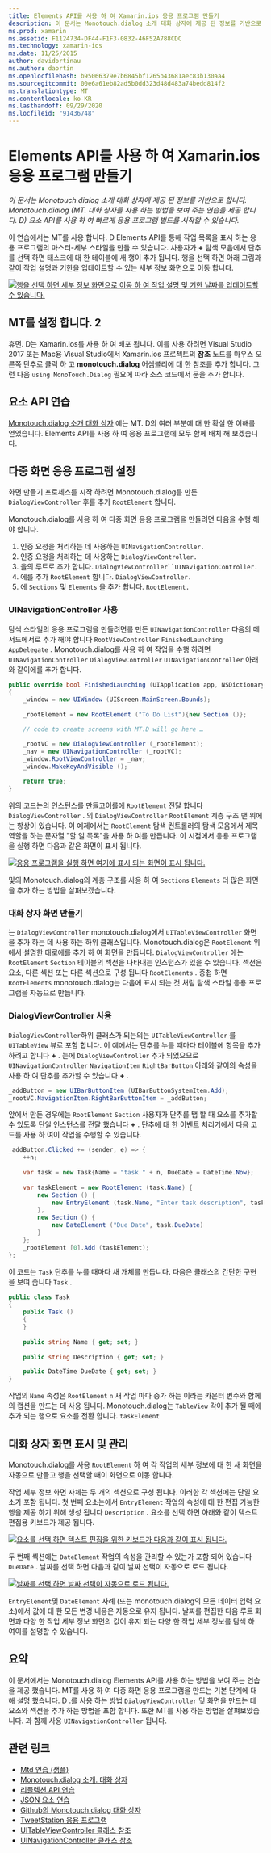 ```yaml
---
title: Elements API를 사용 하 여 Xamarin.ios 응용 프로그램 만들기
description: 이 문서는 Monotouch.dialog 소개 대화 상자에 제공 된 정보를 기반으로 합니다. Monotouch.dialog (MT. 대화 상자를 사용 하는 방법을 보여 주는 연습을 제공 합니다. D) 요소 API를 사용 하 여 빠르게 응용 프로그램 빌드를 시작할 수 있습니다.
ms.prod: xamarin
ms.assetid: F1124734-DF44-F1F3-0832-46F52A788CDC
ms.technology: xamarin-ios
ms.date: 11/25/2015
author: davidortinau
ms.author: daortin
ms.openlocfilehash: b95066379e7b6845bf1265b43681aec83b130aa4
ms.sourcegitcommit: 00e6a61eb82ad5b0dd323d48d483a74bedd814f2
ms.translationtype: MT
ms.contentlocale: ko-KR
ms.lasthandoff: 09/29/2020
ms.locfileid: "91436748"
---
```

# <a name="creating-a-xamarinios-application-using-the-elements-api"></a>Elements API를 사용 하 여 Xamarin.ios 응용 프로그램 만들기

_이 문서는 Monotouch.dialog 소개 대화 상자에 제공 된 정보를 기반으로 합니다. Monotouch.dialog (MT. 대화 상자를 사용 하는 방법을 보여 주는 연습을 제공 합니다. D) 요소 API를 사용 하 여 빠르게 응용 프로그램 빌드를 시작할 수 있습니다._

이 연습에서는 MT를 사용 합니다. D Elements API를 통해 작업 목록을 표시 하는 응용 프로그램의 마스터-세부 스타일을 만들 수 있습니다. 사용자가 **+** 탐색 모음에서 단추를 선택 하면 태스크에 대 한 테이블에 새 행이 추가 됩니다. 행을 선택 하면 아래 그림과 같이 작업 설명과 기한을 업데이트할 수 있는 세부 정보 화면으로 이동 합니다.

[![행을 선택 하면 세부 정보 화면으로 이동 하 여 작업 설명 및 기한 날짜를 업데이트할 수 있습니다.](elements-api-walkthrough-images/01-task-list-app.png)](elements-api-walkthrough-images/01-task-list-app.png#lightbox)

## <a name="setting-up-mtd"></a>MT를 설정 합니다. 2

휴먼. D는 Xamarin.ios를 사용 하 여 배포 됩니다. 이를 사용 하려면 Visual Studio 2017 또는 Mac용 Visual Studio에서 Xamarin.ios 프로젝트의 **참조** 노드를 마우스 오른쪽 단추로 클릭 하 고 **monotouch.dialog** 어셈블리에 대 한 참조를 추가 합니다. 그런 다음 `using MonoTouch.Dialog` 필요에 따라 소스 코드에서 문을 추가 합니다.

## <a name="elements-api-walkthrough"></a>요소 API 연습

[Monotouch.dialog 소개 대화 상자](~/ios/user-interface/monotouch.dialog/index.md) 에는 MT. D의 여러 부분에 대 한 확실 한 이해를 얻었습니다. Elements API를 사용 하 여 응용 프로그램에 모두 함께 배치 해 보겠습니다.

## <a name="setting-up-the-multi-screen-application"></a>다중 화면 응용 프로그램 설정

화면 만들기 프로세스를 시작 하려면 Monotouch.dialog를 만든 `DialogViewController` 후를 추가 `RootElement` 합니다.

Monotouch.dialog를 사용 하 여 다중 화면 응용 프로그램을 만들려면 다음을 수행 해야 합니다.

1. 인증 요청을 처리하는 데 사용하는 `UINavigationController.`
1. 인증 요청을 처리하는 데 사용하는 `DialogViewController.`
1. 을의 루트로 추가 합니다. `DialogViewController``UINavigationController.` 
1. 에를 추가 `RootElement` 합니다.  `DialogViewController.`
1. 에 `Sections` 및  `Elements` 을 추가 합니다.  `RootElement.` 

### <a name="using-a-uinavigationcontroller"></a>UINavigationController 사용

탐색 스타일의 응용 프로그램을 만들려면를 만든 `UINavigationController` 다음의 메서드에서로 추가 해야 합니다 `RootViewController` `FinishedLaunching` `AppDelegate` . Monotouch.dialog를 사용 하 여 작업을 수행 하려면 `UINavigationController` `DialogViewController` `UINavigationController` 아래와 같이에를 추가 합니다.

```csharp
public override bool FinishedLaunching (UIApplication app, NSDictionary options)
{
    _window = new UIWindow (UIScreen.MainScreen.Bounds);
            
    _rootElement = new RootElement ("To Do List"){new Section ()};

    // code to create screens with MT.D will go here …

    _rootVC = new DialogViewController (_rootElement);
    _nav = new UINavigationController (_rootVC);
    _window.RootViewController = _nav;
    _window.MakeKeyAndVisible ();
            
    return true;
}
```

위의 코드는의 인스턴스를 만들고이를에 `RootElement` 전달 합니다 `DialogViewController` . 의 `DialogViewController` `RootElement` 계층 구조 맨 위에는 항상이 있습니다. 이 예제에서는 `RootElement` 탐색 컨트롤러의 탐색 모음에서 제목 역할을 하는 문자열 "할 일 목록"을 사용 하 여를 만듭니다. 이 시점에서 응용 프로그램을 실행 하면 다음과 같은 화면이 표시 됩니다.

 [![응용 프로그램을 실행 하면 여기에 표시 되는 화면이 표시 됩니다.](elements-api-walkthrough-images/02-to-do-list-screen-.png)](elements-api-walkthrough-images/02-to-do-list-screen-.png#lightbox)

및의 Monotouch.dialog의 계층 구조를 사용 하 여 `Sections` `Elements` 더 많은 화면을 추가 하는 방법을 살펴보겠습니다.

### <a name="creating-the-dialog-screens"></a>대화 상자 화면 만들기

는 `DialogViewController` monotouch.dialog에서 `UITableViewController` 화면을 추가 하는 데 사용 하는 하위 클래스입니다. Monotouch.dialog은 `RootElement` 위에서 설명한 대로에를 추가 하 여 화면을 만듭니다. `DialogViewController` 에는 `RootElement` `Section` 테이블의 섹션을 나타내는 인스턴스가 있을 수 있습니다.
섹션은 요소, 다른 섹션 또는 다른 섹션으로 구성 됩니다 `RootElements` . 중첩 하면 `RootElements` monotouch.dialog는 다음에 표시 되는 것 처럼 탐색 스타일 응용 프로그램을 자동으로 만듭니다.

### <a name="using-dialogviewcontroller"></a>DialogViewController 사용

`DialogViewController`하위 클래스가 되는의는 `UITableViewController` 를 `UITableView` 뷰로 포함 합니다. 이 예에서는 단추를 누를 때마다 테이블에 항목을 추가 하려고 합니다 **+** . 는에 `DialogViewController` 추가 되었으므로 `UINavigationController` `NavigationItem` `RightBarButton` 아래와 같이의 속성을 사용 하 여 단추를 추가할 수 있습니다 **+** .

```csharp
_addButton = new UIBarButtonItem (UIBarButtonSystemItem.Add);
_rootVC.NavigationItem.RightBarButtonItem = _addButton;
```

앞에서 만든 경우에는 `RootElement` `Section` 사용자가 단추를 탭 할 때 요소를 추가할 수 있도록 단일 인스턴스를 전달 했습니다 **+** . 단추에 대 한 이벤트 처리기에서 다음 코드를 사용 하 여이 작업을 수행할 수 있습니다.

```csharp
_addButton.Clicked += (sender, e) => {                
    ++n;
                
    var task = new Task{Name = "task " + n, DueDate = DateTime.Now};
                
    var taskElement = new RootElement (task.Name) {
        new Section () {
            new EntryElement (task.Name, "Enter task description", task.Description)
        },
        new Section () {
            new DateElement ("Due Date", task.DueDate)
        }
    };
    _rootElement [0].Add (taskElement);
};
```

이 코드는 `Task` 단추를 누를 때마다 새 개체를 만듭니다. 다음은 클래스의 간단한 구현을 보여 줍니다 `Task` .

```csharp
public class Task
{   
    public Task ()
    {
    }
      
    public string Name { get; set; }
        
    public string Description { get; set; }

    public DateTime DueDate { get; set; }
}
```

작업의 `Name` 속성은 `RootElement` `n` 새 작업 마다 증가 하는 이라는 카운터 변수와 함께의 캡션을 만드는 데 사용 됩니다. Monotouch.dialog는 `TableView` 각이 추가 될 때에 추가 되는 행으로 요소를 전환 합니다. `taskElement`

## <a name="presenting-and-managing-dialog-screens"></a>대화 상자 화면 표시 및 관리

Monotouch.dialog를 사용 `RootElement` 하 여 각 작업의 세부 정보에 대 한 새 화면을 자동으로 만들고 행을 선택할 때이 화면으로 이동 합니다.

작업 세부 정보 화면 자체는 두 개의 섹션으로 구성 됩니다. 이러한 각 섹션에는 단일 요소가 포함 됩니다. 첫 번째 요소는에서 `EntryElement` 작업의 속성에 대 한 편집 가능한 행을 제공 하기 위해 생성 됩니다 `Description` . 요소를 선택 하면 아래와 같이 텍스트 편집용 키보드가 제공 됩니다.

 [![요소를 선택 하면 텍스트 편집을 위한 키보드가 다음과 같이 표시 됩니다.](elements-api-walkthrough-images/03-create-task.png)](elements-api-walkthrough-images/03-create-task.png#lightbox)

두 번째 섹션에는 `DateElement` 작업의 속성을 관리할 수 있는가 포함 되어 있습니다 `DueDate` . 날짜를 선택 하면 다음과 같이 날짜 선택이 자동으로 로드 됩니다.

 [![날짜를 선택 하면 날짜 선택이 자동으로 로드 됩니다.](elements-api-walkthrough-images/04-date-picker.png)](elements-api-walkthrough-images/04-date-picker.png#lightbox)

`EntryElement`및 `DateElement` 사례 (또는 monotouch.dialog의 모든 데이터 입력 요소)에서 값에 대 한 모든 변경 내용은 자동으로 유지 됩니다. 날짜를 편집한 다음 루트 화면과 다양 한 작업 세부 정보 화면의 값이 유지 되는 다양 한 작업 세부 정보를 탐색 하 여이를 설명할 수 있습니다.

## <a name="summary"></a>요약

이 문서에서는 Monotouch.dialog Elements API를 사용 하는 방법을 보여 주는 연습을 제공 했습니다. MT를 사용 하 여 다중 화면 응용 프로그램을 만드는 기본 단계에 대해 설명 했습니다. D .를 사용 하는 방법 `DialogViewController` 및 화면을 만드는 데 요소와 섹션을 추가 하는 방법을 포함 합니다. 또한 MT를 사용 하는 방법을 살펴보았습니다. 과 함께 사용 `UINavigationController` 됩니다.

## <a name="related-links"></a>관련 링크

- [Mtd 연습 (샘플)](/samples/xamarin/ios-samples/mtdwalkthrough)
- [Monotouch.dialog 소개. 대화 상자](~/ios/user-interface/monotouch.dialog/index.md)
- [리플렉션 API 연습](~/ios/user-interface/monotouch.dialog/reflection-api-walkthrough.md)
- [JSON 요소 연습](~/ios/user-interface/monotouch.dialog/json-element-walkthrough.md)
- [Github의 Monotouch.dialog 대화 상자](https://github.com/migueldeicaza/MonoTouch.Dialog)
- [TweetStation 응용 프로그램](https://github.com/migueldeicaza/TweetStation)
- [UITableViewController 클래스 참조](https://developer.apple.com/library/ios/#DOCUMENTATION/UIKit/Reference/UITableViewController_Class/Reference/Reference.html)
- [UINavigationController 클래스 참조](https://developer.apple.com/library/ios/#documentation/UIKit/Reference/UINavigationController_Class/Reference/Reference.html)